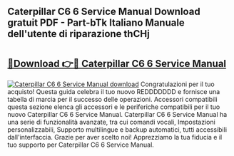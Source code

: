 ## Caterpillar C6 6 Service Manual Download gratuit PDF - Part-bTk Italiano Manuale dell'utente di riparazione thCHj

# <h2><a href="http://dfb1ju.blite.top/?on=Caterpillar+C6+6+Service+Manual">🔗Download 👉🔴 Caterpillar C6 6 Service Manual</a></h2>

[![Caterpillar C6 6 Service Manual download](https://i.imgur.com/lujVjoI.png)](http://dfb1ju.blite.top/?on=Caterpillar+C6+6+Service+Manual)
Congratulazioni per il tuo acquisto! Questa guida celebra il tuo nuovo REDDDDDDD e fornisce una tabella di marcia per il successo delle operazioni. Accessori compatibili questa sezione elenca gli accessori e le periferiche compatibili per il tuo nuovo Caterpillar C6 6 Service Manual. Caterpillar C6 6 Service Manual ha una serie di funzionalità avanzate, tra cui comandi vocali, Impostazioni personalizzabili, Supporto multilingue e backup automatici, tutti accessibili dall'interfaccia. Grazie per aver scelto noi! Apprezziamo la tua fiducia e il tuo supporto per Caterpillar C6 6 Service Manual.
